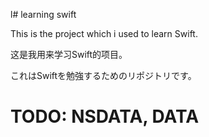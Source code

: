 l# learning swift

This is the project which i used to learn Swift.

这是我用来学习Swift的项目。

これはSwiftを勉強するためのリポジトリです。

# TODO: NSDATA, DATA
